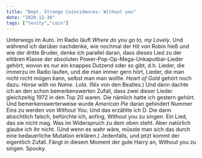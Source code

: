 ```yaml
---
title: "Dept. Strange Coincidences: Without you"
date: "2020-12-30"
tags: ["levity","coin"]
---
```

Unterwegs im Auto. Im Radio läuft *Where do you go to, my Lovely*. Und während ich darüber nachdenke, wie nochmal der Hit von Robin hieß und wie der dritte Bruder, denke ich parallel daran, dass dieses Lied zu der elitären Klasse der absoluten Power-Pop-Op-Mega-Unkaputbar-Lieder gehört, wovon es nur ein knappes Dutzend oder so gibt, d.h. Lieder, die immerzu im Radio laufen, und die man immer gern hört, Lieder, die man nicht nicht mögen kann, selbst man man wollte. *Heart of Gold* gehört noch dazu. *Horse with no Name*. *Lola*. (Nix von den Beatles.) 
Und dann dachte ich an den schon bemerkenswerten Zufall, dass zwei dieser Lieder gleichzeitig 1972 in den Top 20 waren. Die nämlich hatte ich gestern gehört. Und bemerkenswerterweise wurde *American Pie* daran gehindert Nummer Eins zu werden von *Without You*. Und das erzählte ich D. Die dann absichtlich falsch, befürchte ich, anfing, Without you zu singen. Ein Lied, das sie nicht mag. Was im Widerspruch zu dem oben steht. Aber natürlich glaube ich ihr nicht. (Und wenn es wahr wäre, müsste man sich das durch eine bedauerliche Mutation erklären.)
Jedenfalls, und jetzt kommt der eigentlich Zufall. Fängt in diesem Moment der gute Harry an, Without you zu singen. Spooky.